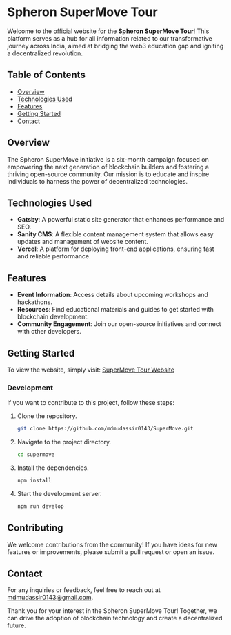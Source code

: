 # Spheron SuperMove Tour

Welcome to the official website for the **Spheron SuperMove Tour**! This platform serves as a hub for all information related to our transformative journey across India, aimed at bridging the web3 education gap and igniting a decentralized revolution.

## Table of Contents
- [Overview](#overview)
- [Technologies Used](#technologies-used)
- [Features](#features)
- [Getting Started](#getting-started)
- [Contact](#contact)

## Overview
The Spheron SuperMove initiative is a six-month campaign focused on empowering the next generation of blockchain builders and fostering a thriving open-source community. Our mission is to educate and inspire individuals to harness the power of decentralized technologies.

## Technologies Used
- **Gatsby**: A powerful static site generator that enhances performance and SEO.
- **Sanity CMS**: A flexible content management system that allows easy updates and management of website content.
- **Vercel**: A platform for deploying front-end applications, ensuring fast and reliable performance.

## Features
- **Event Information**: Access details about upcoming workshops and hackathons.
- **Resources**: Find educational materials and guides to get started with blockchain development.
- **Community Engagement**: Join our open-source initiatives and connect with other developers.

## Getting Started
To view the website, simply visit: [SuperMove Tour Website](https://super-move.vercel.app/)

### Development
If you want to contribute to this project, follow these steps:
1. Clone the repository.
   ```bash
   git clone https://github.com/mdmudassir0143/SuperMove.git
   ```
2. Navigate to the project directory.
   ```bash
   cd supermove
   ```
3. Install the dependencies.
   ```bash
   npm install
   ```
4. Start the development server.
   ```bash
   npm run develop
   ```

## Contributing
We welcome contributions from the community! If you have ideas for new features or improvements, please submit a pull request or open an issue.

## Contact
For any inquiries or feedback, feel free to reach out at mdmudassir0143@gmail.com.

Thank you for your interest in the Spheron SuperMove Tour! Together, we can drive the adoption of blockchain technology and create a decentralized future.